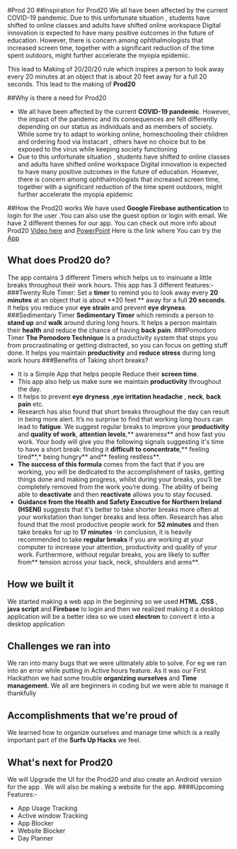 #Prod 20
##Inspiration for Prod20
We all have been affected by the current COVID-19
pandemic. Due to this unfortunate situation , students have shifted to online
classes and adults have shifted online workspace Digital innovation is
expected to have many positive outcomes in the future of education.
However, there is concern among ophthalmologists that increased
screen time, together with a significant reduction of the time spent
outdoors, might further accelerate the myopia epidemic.

This lead to Making of 20/20/20 rule which inspires a person to look  away every 20 minutes at an object that is about 20 feet away for a full 20 seconds. This lead to the making of **Prod20**

##Why is there a need for Prod20
- We all have been affected by the current **COVID-19 pandemic**. However, the impact of the pandemic and its consequences are felt differently depending on our status as individuals and as members of society. While some try to adapt to working online, homeschooling their children and ordering food via Instacart , others have no choice but to be exposed to the virus while keeping society functioning
- Due to this unfortunate situation , students have shifted to online classes and adults have shifted online workspace Digital innovation is expected to have many positive outcomes in the future of education. However, there is concern among ophthalmologists that increased screen time, together with a significant reduction of the time spent outdoors, might further accelerate the myopia epidemic

##How the Prod20 works
We have used **Google Firebase authentication** to login for the user .You can also use the guest option or login with email. We have 2 different themes for our app. You can check out more info about Prod20 [ Video here](https://youtu.be/8HfY5TYKw2Y) and [PowerPoint](https://docs.google.com/presentation/d/1LZ0MAcJNytc4eWSwt-EQzGMKtBO2AGPo0vcqqsrZnTc/edit?usp=sharing)
Here is the link where You can try the [App](https://github.com/itzthemandalorian/Prod20/releases/tag/1)


## What does Prod20 do?
The app contains 3 different Timers which helps us to insinuate a little breaks throughout their work hours. This app has 3 different features:-
###Twenty Rule Timer:
Set a **timer** to remind you to look away every **20 minutes** at an object that is about **20 feet ** away for a full **20 seconds**. It helps you reduce your **eye strain** and prevent **eye dryness**.
###Sedimentary Timer
**Sedimentary Timer** which reminds a person to **stand up** and **walk** around during long hours. It helps a person maintain their **health** and reduce the chance of having **back pain**.
###Pomodoro Timer
**The Pomodoro Technique** is a productivity system that stops you from procrastinating or getting distracted, so you can focus on getting stuff done. It helps you maintain **productivity** and **reduce stress** during long work hours
###Benefits of Taking short breaks?
- It is a Simple App that helps people Reduce their **screen time**. 
- This app also help us make sure we maintain **productivity** throughout the day.
- It helps to prevent **eye dryness** ,**eye irritation headache** , **neck**, **back pain** etc.
- Research has also found that short breaks throughout the day can result in being more alert. It’s no surprise to find that working long hours can lead to **fatigue**. We suggest regular breaks to improve your **productivity** and **quality of work**, **attention levels**,** awareness** and how fast you work. Your body will give you the following signals suggesting it's time to have a short break: finding it **difficult to concentrate**,** feeling tired**,* being hungry** and** feeling restless**.
- **The success of this formula** comes from the fact that if you are working, you will be dedicated to the accomplishment of tasks, getting things done and making progress, whilst during your breaks, you’ll be completely removed from the work you’re doing. The ability of being able to **deactivate** and then **reactivate** allows you to stay focused.
- **Guidance from the Health and Safety Executive for Northern Ireland (HSENI)** suggests that it's better to take shorter breaks more often at your workstation than longer breaks and less often. Research has also found that the most productive people work for **52 minutes** and then take breaks for up to **17 minutes**
-In conclusion, it is heavily recommended to take **regular breaks** if you are working at your computer to increase your attention, productivity and quality of your work. Furthermore, without regular breaks, you are likely to suffer from** tension across your back, neck, shoulders and arms**.



## How we built it
We started making a web app in the beginning so we used  **HTML**  ,**CSS** , **java script** and **Firebase** to login and then we realized making it a desktop application will be a better idea so we used **electron** to convert it into a desktop application

## Challenges we ran into
We ran into many bugs that we were ultimately able to solve. For eg we ran into an error while putting in Active hours feature. As it was our First Hackathon we had some trouble **organizing ourselves** and **Time management**. We all are beginners in coding but we were able to manage it thankfully

## Accomplishments that we're proud of
We learned how to organize ourselves and manage time which is a really important part of the **Surfs Up Hacks** we feel.

## What's next for Prod20
We will Upgrade the UI for the Prod20 and also create an Android version for the app . We will also be making a website for the app.
####Upcoming Features:-
- App Usage Tracking
- Active window Tracking 
- App Blocker
- Website Blocker
- Day Planner

  
